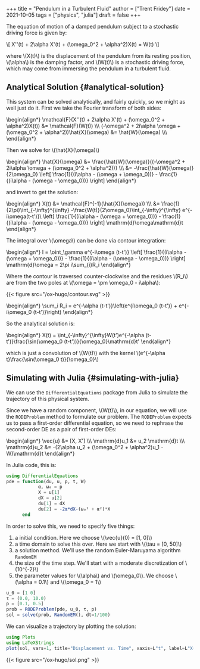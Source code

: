 +++
title = "Pendulum in a Turbulent Fluid"
author = ["Trent Fridey"]
date = 2021-10-05
tags = ["physics", "julia"]
draft = false
+++

The equation of motion of a damped pendulum subject to a stochastic driving force is given by:

\\[
X''(t) + 2\alpha X'(t) + (\omega\_0^2 + \alpha^2)X(t) = W(t)
\\]

where \\(X(t)\\) is the displacement of the pendulum from its resting position, \\(\alpha\\) is the damping factor, and \\(W(t)\\) is a stochastic driving force, which may come from immersing the pendulum in a turbulent fluid.


## Analytical Solution {#analytical-solution}

This system can be solved analytically, and fairly quickly, so we might as well just do it.  First we take the Fourier transform of both sides:

\begin{align\*}
   \mathcal{F}(X''(t) + 2\alpha X'(t) + (\omega\_0^2 + \alpha^2)X(t)) &= \mathcal{F}(W(t)) \\\\\\
   (-\omega^2 + 2i\alpha \omega + (\omega\_0^2 + \alpha^2))\hat{X}(\omega) &= \hat{W}(\omega) \\\\\\
\end{align\*}

Then we solve for \\(\hat{X}(\omega)\\)

\begin{align\*}
   \hat{X}(\omega) &= \frac{\hat{W}(\omega)}{(-\omega^2 + 2i\alpha \omega + (\omega\_0^2 + \alpha^2))} \\\\\\
              &= -\frac{\hat{W}(\omega)}{2\omega\_0} \left[
      \frac{1}{(i\alpha - (\omega + \omega\_0))} -
      \frac{1}{(i\alpha - (\omega - \omega\_0))}
    \right]
\end{align\*}

and invert to get the solution:

\begin{align\*}
X(t) &= \mathcal{F}^{-1}(\hat{X}(\omega)) \\\\\\
     &= \frac{1}{2\pi}\int\_{-\infty}^{\infty} -\frac{W(t)}{2\omega\_0}\int\_{-\infty}^{\infty}
          e^{-i\omega(t-t')}\  \left[
      \frac{1}{(i\alpha - (\omega + \omega\_0))} -
      \frac{1}{(i\alpha - (\omega - \omega\_0))}
    \right]
        \mathrm{d}\omega\mathrm{d}t
\end{align\*}

The integral over \\(\omega\\) can be done via contour integration:

\begin{align\*}
I = \oint\_\gamma e^{-i\omega (t-t')}
    \left[
      \frac{1}{(i\alpha - (\omega + \omega\_0))} -
      \frac{1}{(i\alpha - (\omega - \omega\_0))}
    \right]
\mathrm{d}\omega = 2\pi i\sum\_{i}R\_i
\end{align\*}

Where the contour is traversed counter-clockwise and the residues \\(R\_i\\) are from the two poles at \\(\omega = \pm \omega\_0 - i\alpha\\):

{{< figure src="/ox-hugo/contour.svg" >}}

\begin{align\*}
\sum\_i R\_i = e^{-\alpha (t-t')}\left(e^{i\omega\_0 (t-t')} + e^{-i\omega\_0 (t-t')}\right)
\end{align\*}

So the analytical solution is:

\begin{align\*}
X(t) = \int\_{-\infty}^{\infty}W(t')e^{-\alpha (t-t')}\frac{\sin(\omega\_0 (t-t'))}{\omega\_0}\mathrm{d}t'
\end{align\*}

which is just a convolution of \\(W(t)\\) with the kernel \\(e^{-\alpha t}\frac{\sin(\omega\_0 t)}{\omega\_0}\\)


## Simulating with Julia {#simulating-with-julia}

We can use the `DifferentialEquations` package from Julia to simulate the trajectory of this physical system.

Since we have a random component, \\(W(t)\\), in our equation, we will use the `RODEProblem` method to formulate our problem. The `RODEProblem` expects us to pass a first-order differential equation, so we need to rephrase the second-order DE as a pair of first-order DEs:

\begin{align\*}
 \vec{u} &= [X, X'] \\\\\\
 \mathrm{d}u\_1 &= u\_2 \mathrm{d}t \\\\\\
 \mathrm{d}u\_2 &= -(2\alpha u\_2 + (\omega\_0^2 + \alpha^2)u\_1 - W)\mathrm{d}t
\end{align\*}

In Julia code, this is:

```julia
using DifferentialEquations
pde = function(du, u, p, t, W)
            α, ω₀ = p
            X = u[1]
            dX = u[2]
            du[1] = dX
            du[2] = -2α*dX-(ω₀² + α²)*X
      end
```

In order to solve this, we need to specify five things:

1.  a initial condition. Here we choose \\(\vec{u}(0) = [1, 0]\\)
2.  a time domain to solve this over. Here we start with \\(\tau = [0, 50]\\)
3.  a solution method. We'll use the random Euler-Maruyama algorithm `RandomEM`
4.  the size of the time step. We'll start with a moderate discretization of \\(10^{-2}\\)
5.  the parameter values for \\(\alpha\\) and \\(\omega\_0\\). We choose \\(\alpha = 0.1\\) and \\(\omega\_0 = 1\\)

<!--listend-->

```julia
u_0 = [1 0]
τ = (0.0, 10.0)
p = [0.1, 0.5]
prob = RODEProblem(pde, u_0, τ, p)
sol = solve(prob, RandomEM(), dt=1/100)
```

We can visualize a trajectory by plotting the solution:

```julia
using Plots
using LaTeXStrings
plot(sol, vars=1, title="Displacement vs. Time", xaxis=L"t", label=L"X(t)")
```

{{< figure src="/ox-hugo/sol.png" >}}

